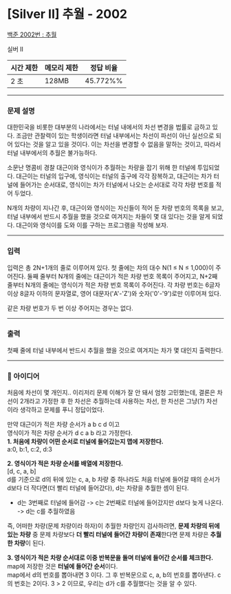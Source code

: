 # [Silver II] 추월 - 2002 

[백준 2002번 : 추월](https://www.acmicpc.net/problem/2002) 

실버 Ⅱ

| 시간 제한 | 메모리 제한 | 정답 비율 
|----|:----|:----:|
| 2 초 | 128MB | 45.772%%

---

### 문제 설명

<p>대한민국을 비롯한 대부분의 나라에서는 터널 내에서의 차선 변경을 법률로 금하고 있다. 조금만 관찰력이 있는 학생이라면 터널 내부에서는 차선이 파선이 아닌 실선으로 되어 있다는 것을 알고 있을 것이다. 이는 차선을 변경할 수 없음을 말하는 것이고, 따라서 터널 내부에서의 추월은 불가능하다.</p>

<p>소문난 명콤비 경찰 대근이와 영식이가 추월하는 차량을 잡기 위해 한 터널에 투입되었다. 대근이는 터널의 입구에, 영식이는 터널의 출구에 각각 잠복하고, 대근이는 차가 터널에 들어가는 순서대로, 영식이는 차가 터널에서 나오는 순서대로 각각 차량 번호를 적어 두었다.</p>

<p>N개의 차량이 지나간 후, 대근이와 영식이는 자신들이 적어 둔 차량 번호의 목록을 보고, 터널 내부에서 반드시 추월을 했을 것으로 여겨지는 차들이 몇 대 있다는 것을 알게 되었다. 대근이와 영식이를 도와 이를 구하는 프로그램을 작성해 보자.</p>

---

### 입력 

 <p>입력은 총 2N+1개의 줄로 이루어져 있다. 첫 줄에는 차의 대수 N(1 ≤ N ≤ 1,000)이 주어진다. 둘째 줄부터 N개의 줄에는 대근이가 적은 차량 번호 목록이 주어지고, N+2째 줄부터 N개의 줄에는 영식이가 적은 차량 번호 목록이 주어진다. 각 차량 번호는 6글자 이상 8글자 이하의 문자열로, 영어 대문자('A'-'Z')와 숫자('0'-'9')로만 이루어져 있다.</p>

<p>같은 차량 번호가 두 번 이상 주어지는 경우는 없다.</p>

---


### 출력 

<p>첫째 줄에 터널 내부에서 반드시 추월을 했을 것으로 여겨지는 차가 몇 대인지 출력한다.</p>

---

### 💭 아이디어
처음에 차선이 몇 개인지.. 이리저리 문제 이해가 잘 안 돼서 엄청 고민했는데, 결론은 차선이 2개라고 가정한 후 한 차선은 추월하는데 사용하는 차선, 한 차선은 그냥(?) 차선 이라 생각하고 문제를 푸니 정답이었다. <br>

만약 대근이가 적은 차량 순서가 a b c d 이고<br>
영식이가 적은 차량 순서가 d c a b 라고 가정한다.<br>
**1. 처음에 차량이 어떤 순서로 터널에 들어갔는지 맵에 저장한다.** <br>
a:0, b:1, c:2, d:3<br>

**2. 영식이가 적은 차량 순서를 배열에 저장한다.** <br>
\[d, c, a, b\] <br>
d를 기준으로 d의 뒤에 있는 c, a, b 차량 중 하나라도 처음 터널에 들어갈 때의 순서가 d보다 더 작다면(더 빨리 터널에 들어갔다), d는 차량을 추월한 셈이 된다. <br>
- d는 3번째로 터널에 들어감 -> c는 2번째로 터널에 들어갔지만 d보다 늦게 나온다. -> d는 c를 추월하였음<br>

즉, 어떠한 차량(문제 차량이라 하자)이 추월한 차량인지 검사하려면, **문제 차량의 뒤에 있는 차량** 중 문제 차량보다 **더 빨리 터널에 들어간 차량이 존재**한다면 문제 차량은 **추월한 차량**이 된다. <br>

**3. 영식이가 적은 차량 순서대로 이중 반복문을 돌며 터널에 들어간 순서를 체크한다.** <br>
map에 저장한 것은 **터널에 들어간 순서**이다. <br>
map에서 d의 번호를 뽑아내면 3 이다. 그 후 반복문으로 c, a, b의 번호를 뽑아낸다. c의 번호는 2이다. 3 > 2 이므로, 우리는 d가 c를 추월했다는 것을 알 수 있다.
